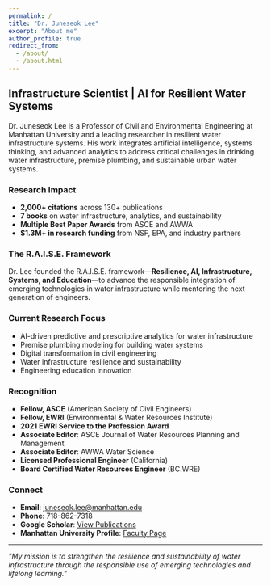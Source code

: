 ```yaml
---
permalink: /
title: "Dr. Juneseok Lee"
excerpt: "About me"
author_profile: true
redirect_from: 
  - /about/
  - /about.html
---
```



## Infrastructure Scientist | AI for Resilient Water Systems

Dr. Juneseok Lee is a Professor of Civil and Environmental Engineering at Manhattan University and a leading researcher in resilient water infrastructure systems. His work integrates artificial intelligence, systems thinking, and advanced analytics to address critical challenges in drinking water infrastructure, premise plumbing, and sustainable urban water systems.

### Research Impact

- **2,000+ citations** across 130+ publications
- **7 books** on water infrastructure, analytics, and sustainability
- **Multiple Best Paper Awards** from ASCE and AWWA
- **$1.3M+ in research funding** from NSF, EPA, and industry partners

### The R.A.I.S.E. Framework

Dr. Lee founded the R.A.I.S.E. framework—**Resilience, AI, Infrastructure, Systems, and Education**—to advance the responsible integration of emerging technologies in water infrastructure while mentoring the next generation of engineers.

### Current Research Focus

- AI-driven predictive and prescriptive analytics for water infrastructure
- Premise plumbing modeling for building water systems
- Digital transformation in civil engineering
- Water infrastructure resilience and sustainability
- Engineering education innovation

### Recognition

- **Fellow, ASCE** (American Society of Civil Engineers)
- **Fellow, EWRI** (Environmental & Water Resources Institute)
- **2021 EWRI Service to the Profession Award**
- **Associate Editor**: ASCE Journal of Water Resources Planning and Management
- **Associate Editor**: AWWA Water Science
- **Licensed Professional Engineer** (California)
- **Board Certified Water Resources Engineer** (BC.WRE)

### Connect

- **Email**: juneseok.lee@manhattan.edu
- **Phone**: 718-862-7318
- **Google Scholar**: [View Publications](https://scholar.google.com/citations?user=zu_URxAAAAAJ&hl=en)
- **Manhattan University Profile**: [Faculty Page](https://manhattan.edu/campus-directory/jlee04)

---

*"My mission is to strengthen the resilience and sustainability of water infrastructure through the responsible use of emerging technologies and lifelong learning."*
